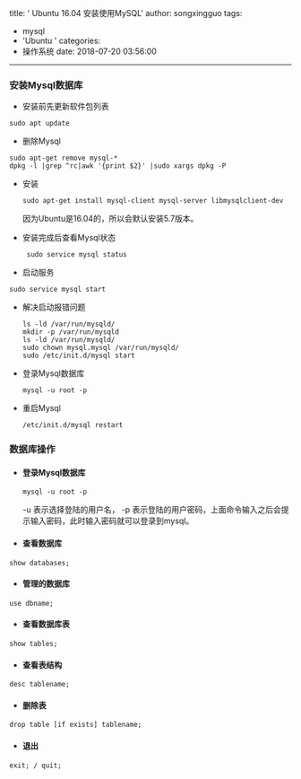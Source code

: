 title: ' Ubuntu 16.04 安装使用MySQL'
author: songxingguo
tags:
  - mysql
  - 'Ubuntu '
categories:
  - 操作系统
date: 2018-07-20 03:56:00
---
### 安装Mysql数据库

- 安装前先更新软件包列表
```
sudo apt update
```
- 删除Mysql
```
sudo apt-get remove mysql-*
dpkg -l |grep ^rc|awk '{print $2}' |sudo xargs dpkg -P
```
- 安装

  ```
  sudo apt-get install mysql-client mysql-server libmysqlclient-dev
  ```
  因为Ubuntu是16.04的，所以会默认安装5.7版本。
  <!-- more -->

- 安装完成后查看Mysql状态

  ```
   sudo service mysql status
  ```
- 启动服务

 ```
 sudo service mysql start
 ```
- 解决启动报错问题

  ```
  ls -ld /var/run/mysqld/
  mkdir -p /var/run/mysqld
  ls -ld /var/run/mysqld/
  sudo chown mysql.mysql /var/run/mysqld/
  sudo /etc/init.d/mysql start
  ```
- 登录Mysql数据库

  ```
  mysql -u root -p
  ```
- 重启Mysql
  ```
  /etc/init.d/mysql restart 
  ```
  
### 数据库操作

 - #### 登录Mysql数据库
 
   ```
   mysql -u root -p
   ```
   -u 表示选择登陆的用户名， -p 表示登陆的用户密码，上面命令输入之后会提示输入密码，此时输入密码就可以登录到mysql。

- #### 查看数据库
```
show databases; 
```
- #### 管理的数据库
```
use dbname; 
```
- #### 查看数据库表
```
show tables; 
```
- #### 查看表结构
```
desc tablename;
```
- #### 删除表
```
drop table [if exists] tablename; 
```
- #### 退出
```
exit; / quit; 
```